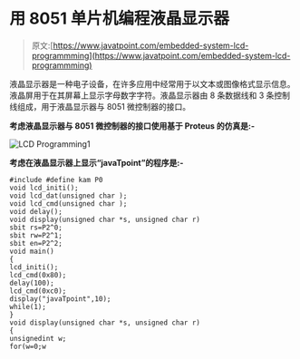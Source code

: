 # 用 8051 单片机编程液晶显示器

> 原文:[https://www.javatpoint.com/embedded-system-lcd-programmming](https://www.javatpoint.com/embedded-system-lcd-programmming)

液晶显示器是一种电子设备，在许多应用中经常用于以文本或图像格式显示信息。液晶屏用于在其屏幕上显示字母数字字符。液晶显示器由 8 条数据线和 3 条控制线组成，用于液晶显示器与 8051 微控制器的接口。

**考虑液晶显示器与 8051 微控制器的接口使用基于 Proteus 的仿真是:-**

![LCD Programming1 ](../Images/d670f1311af323851fadb8fdd389b041.png)

**考虑在液晶显示器上显示“javaTpoint”的程序是:-**

```
#include #define kam P0
void lcd_initi();
void lcd_dat(unsigned char );
void lcd_cmd(unsigned char );
void delay();
void display(unsigned char *s, unsigned char r)
sbit rs=P2^0;
sbit rw=P2^1;
sbit en=P2^2;
void main()
{
lcd_initi();
lcd_cmd(0x80);
delay(100);
lcd_cmd(0xc0);
display("javaTpoint",10);
while(1);
}
void display(unsigned char *s, unsigned char r)
{
unsignedint w;
for(w=0;w
```